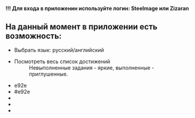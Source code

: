 <h4>!!! Для входа в приложенин используйте логин: Steelmage или Zizaran</h4>

<h2>На данный момент в приложении есть возможность:</h2>
<ul>
  <li>Выбрать язык: русский/английский</li>
  <li>
    <dl>
      <dt>Посмотреть весь список достижений </dt>
      <dd>Невыполненные задания - яркие, выполненные - приглушенные.</dd>
    </dl>
  </li>
  <li>e92e</li>
  <li>#e92e</li>
  <li></li>
  <li></li>
  <li></li>
</ul>
